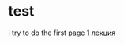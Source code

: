 # test
i try to do the first page
[1 лекция](https://kornilovjesus.github.io/test/site/ "1 лекция")
